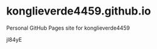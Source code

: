 # konglieverde4459.github.io
Personal GitHub Pages site for konglieverde4459

































































jl84yE
